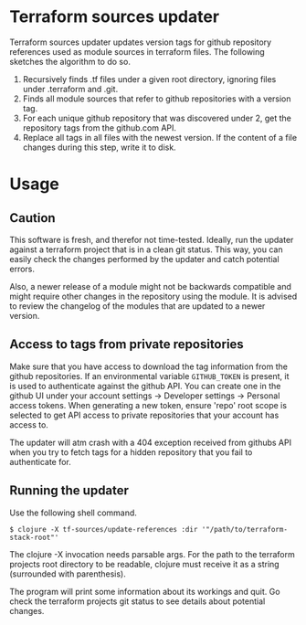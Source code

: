 # Terraform sources updater

Terraform sources updater updates version tags for github repository
references used as module sources in terraform files. The following
sketches the algorithm to do so.

1. Recursively finds .tf files under a given root directory, ignoring
   files under .terraform and .git.
2. Finds all module sources that refer to github repositories with a
   version tag.
3. For each unique github repository that was discovered under 2, get
   the repository tags from the github.com API.
4. Replace all tags in all files with the newest version. If the
   content of a file changes during this step, write it to disk.


# Usage

## Caution
This software is fresh, and therefor not time-tested. Ideally, run the
updater against a terraform project that is in a clean git status.
This way, you can easily check the changes performed by the updater
and catch potential errors.

Also, a newer release of a module might not be backwards compatible
and might require other changes in the repository using the module. It
is advised to review the changelog of the modules that are updated to
a newer version.

## Access to tags from private repositories
Make sure that you have access to download the tag information from
the github repositories. If an environmental variable `GITHUB_TOKEN`
is present, it is used to authenticate against the github API. You can
create one in the github UI under your account settings -> Developer
settings -> Personal access tokens. When generating a new token,
ensure 'repo' root scope is selected to get API access to private
repositories that your account has access to.

The updater will atm crash with a 404 exception received from githubs
API when you try to fetch tags for a hidden repository that you fail
to authenticate for.

## Running the updater
Use the following shell command.

    $ clojure -X tf-sources/update-references :dir '"/path/to/terraform-stack-root"'

The clojure -X invocation needs parsable args. For the path to the
terraform projects root directory to be readable, clojure must receive
it as a string (surrounded with parenthesis).

The program will print some information about its workings and quit.
Go check the terraform projects git status to see details about
potential changes.
